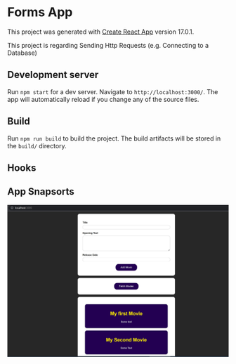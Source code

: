 # Forms App

This project was generated with [Create React App](https://reactjs.org/docs/create-a-new-react-app.html) version 17.0.1.

This project is regarding Sending Http Requests (e.g. Connecting to a Database)

## Development server

Run `npm start` for a dev server. Navigate to `http://localhost:3000/`. The app will automatically reload if you change any of the source files.

## Build

Run `npm run build` to build the project. The build artifacts will be stored in the `build/` directory.

## Hooks

## App Snapsorts
![Movies Home Page and Add movies](https://github.com/vishal002/movies-app/blob/master/public/home_page.jpg?raw=true)
